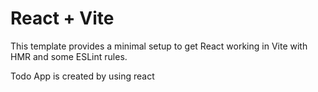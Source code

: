 # React + Vite

This template provides a minimal setup to get React working in Vite with HMR and some ESLint rules.

Todo App is created by using react 

